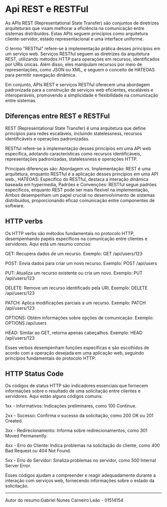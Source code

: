 # Api REST e RESTFul

As APIs REST (Representational State Transfer) são conjuntos de diretrizes arquiteturais que visam melhorar a eficiência na comunicação entre sistemas distribuídos. Estas APIs seguem princípios como arquitetura cliente-servidor, estado representacional e uma interface uniforme.

O termo "RESTful" refere-se à implementação prática desses princípios em um serviço web. Serviços RESTful seguem as diretrizes da arquitetura REST, utilizando métodos HTTP para operações em recursos, identificados por URIs únicas. Além disso, eles manipulam recursos por meio de representações, como JSON ou XML, e seguem o conceito de HATEOAS para permitir navegação dinâmica.

Em conjunto, APIs REST e serviços RESTful oferecem uma abordagem padronizada para a construção de serviços web eficientes, escaláveis e interoperáveis, promovendo a simplicidade e flexibilidade na comunicação entre sistemas.

## Diferenças entre REST e RESTFul

REST (Representational State Transfer) é uma arquitetura que define princípios para redes escaláveis, incluindo statelessness, recursos identificáveis e operações padronizadas.

RESTful refere-se à implementação desses princípios em uma API web específica, adotando características como recursos identificáveis, representações padronizadas, statelessness e operações HTTP.

Principais diferenças são: Abordagem vs. Implementação: REST é uma arquitetura, enquanto RESTful é a aplicação desses princípios em uma API web., HATEOAS: Específico do RESTful, destaca a interação dinâmica baseada em hypermedia, Padrões e Convenções: RESTful segue padrões específicos, enquanto REST pode ser mais flexível na implementação, Ambos desempenham um papel crucial no desenvolvimento de sistemas distribuídos, proporcionando eficaz comunicação entre componentes de software.

## HTTP verbs

Os HTTP verbs são métodos fundamentais no protocolo HTTP, desempenhando papéis específicos na comunicação entre clientes e servidores. Aqui está um resumo conciso:

GET: Recupera dados de um recurso. Exemplo: GET /api/users/123

POST: Envia dados para criar um novo recurso. Exemplo: POST /api/users

PUT: Atualiza um recurso existente ou cria um novo. Exemplo: PUT /api/users/123

DELETE: Remove um recurso identificado pela URI. Exemplo: DELETE /api/users/123

PATCH: Aplica modificações parciais a um recurso. Exemplo: PATCH /api/users/123

OPTIONS: Obtém informações sobre opções de comunicação. Exemplo: OPTIONS /api/users

HEAD: Similar ao GET, retorna apenas cabeçalhos. Exemplo: HEAD /api/users/123

Esses verbos desempenham funções específicas e são escolhidos de acordo com a operação desejada em uma aplicação web, seguindo princípios fundamentais do protocolo HTTP.

## HTTP Status Code

Os códigos de status HTTP são indicadores essenciais que fornecem informações sobre o resultado de uma solicitação entre clientes e servidores. Aqui estão alguns códigos comuns:

1xx - Informativos: Indicações preliminares, como 100 Continue.

2xx - Sucesso: Confirma o sucesso da solicitação, como 200 OK ou 201 Created.

3xx - Redirecionamento: Informa sobre redirecionamentos, como 301 Moved Permanently.

4xx - Erro do Cliente: Indica problemas na solicitação do cliente, como 400 Bad Request ou 404 Not Found.

5xx - Erro do Servidor: Sinaliza problemas no servidor, como 500 Internal Server Error.

Esses códigos ajudam a compreender e reagir adequadamente durante a interação com serviços web, fornecendo informações sobre o estado da solicitação.

---

Autor do resumo:Gabriel Nunes Carneiro Leão - 01514154
